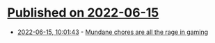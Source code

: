 # [Published on 2022-06-15](index.md)

* [2022-06-15, 10:01:43](https://news.ycombinator.com/item?id=31750979) - [Mundane chores are all the rage in gaming](https://www.economist.com/culture/2022/06/14/mundane-chores-are-all-the-rage-in-gaming)
